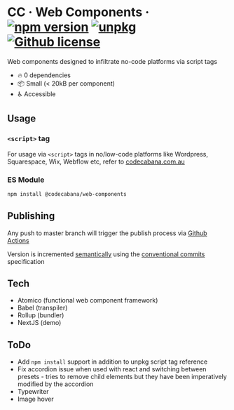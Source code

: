# CC &middot; Web Components &middot; [![npm version](https://img.shields.io/npm/v/@codecabana/web-components?color=bright-green)](https://www.npmjs.com/package/@codecabana/web-components) [![unpkg](https://img.shields.io/badge/unpkg-browse-blue)](https://unpkg.com/browse/@codecabana/web-components@latest/) [![Github license](https://img.shields.io/badge/license-MIT-blue.svg)](https://github.com/code-cabana/web-components/blob/master/LICENSE)

Web components designed to infiltrate no-code platforms via script tags

- :fire: 0 dependencies
- :package: Small (< 20kB per component)
- :wheelchair: Accessible

## Usage

### `<script>` tag

For usage via `<script>` tags in no/low-code platforms like Wordpress, Squarespace, Wix, Webflow etc, refer to [codecabana.com.au](https://www.codecabana.com.au)

### ES Module

```bash
npm install @codecabana/web-components
```

## Publishing

Any push to master branch will trigger the publish process via [Github Actions](https://docs.github.com/en/actions)

Version is incremented [semantically](https://semver.org/) using the [conventional commits](https://www.conventionalcommits.org/en/v1.0.0/) specification

## Tech

- Atomico (functional web component framework)
- Babel (transpiler)
- Rollup (bundler)
- NextJS (demo)

## ToDo

- Add `npm install` support in addition to unpkg script tag reference
- Fix accordion issue when used with react and switching between presets - tries to remove child elements but they have been imperatively modified by the accordion
- Typewriter
- Image hover

